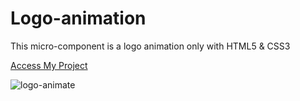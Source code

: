 # Logo-animation
This micro-component is a logo animation only with HTML5 & CSS3

[Access My Project](https://jelsonjay.github.io/js-logo/)

![logo-animate](https://user-images.githubusercontent.com/50907905/93222181-95ca2800-f766-11ea-98b8-1e70969c64d0.png)

